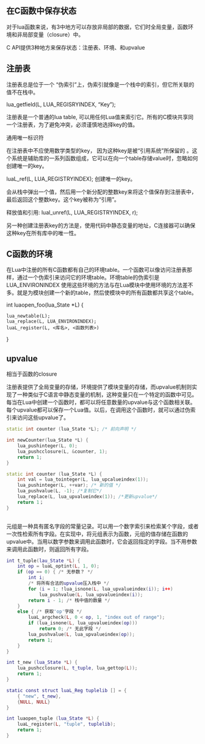 ## 在C函数中保存状态

对于lua函数来说，有3中地方可以存放非局部的数据，它们时全局变量，函数环境和非局部变量（closure）中。

C API提供3种地方来保存状态：注册表、环境、和upvalue

## 注册表

注册表总是位于一个 “伪索引”上，伪索引就像是一个栈中的索引，但它所关联的值不在栈中。

lua_getfield(L, LUA_REGISRYINDEX, “Key”);

注册表是一个普通的lua table, 可以用任何Lua值来索引它。所有的C模块共享同一个注册表，为了避免冲突，必须谨慎地选择key的值。  

通用唯一标识符

在注册表中不应使用数学类型的key， 因为这种key是被“引用系统”所保留的 。这个系统是辅助库的一系列函数组成，它可以在向一个table存储value时，忽略如何创建唯一的key。

luaL_ref(L, LUA_REGISTRYINDEX); 创建唯一的key。

会从栈中弹出一个值，然后用一个新分配的整数key来将这个值保存到注册表中，最后返回这个整数key。这个key被称为“引用”。

释放值和引用:  lual_unref(L,  LUA_REGISTRYINDEX, r);

另一种创建注册表key的方法是，使用代码中静态变量的地址，C连接器可以确保这种key在所有库中的唯一性。 

## C函数的环境

在Lua中注册的所有C函数都有自己的环境table。一个函数可以像访问注册表那样，通过一个伪索引来访问它的环境table。环境table的伪索引是LUA_ENVIRONINDEX
使用这些环境的方法与在Lua模块中使用环境的方法差不多。就是为模块创建一个新的table，然后使模块中的所有函数都共享这个table。

int luaopen_foo(lua_State *L) {

```
lua_newtable(L);
lua_replace(L, LUA_ENVIRONINDEX);
luaL_register(L, <库名>, <函数列表>)
```

}

## upvalue

相当于函数的closure

注册表提供了全局变量的存储，环境提供了模块变量的存储，而upvalue机制则实现了一种类似于C语言中静态变量的机制，这种变量只在一个特定的函数中可见。每当在Lua中创建一个函数时，都可以将任意数量的upvalue与这个函数相关联。每个upvalue都可以保存一个Lua值。以后，在调用这个函数时，就可以通过伪索引来访问这些upvalue了。

```c++
static int counter (lua_State *L); /* 前向声明 */

int newCounter(lua_State *L) {
	lua_pushinteger(L, 0);
	lua_pushcclosure(L, &counter, 1);
	return 1;
}

static int counter (lua_State *L) {
	int val = lua_tointeger(L, lua_upcalueindex(1));
	lua_pushinteger(L, ++var); /* 新的值 */
	lua_pushvalue(L, -1); /*复制它*/
	lua_replace(L, lua_upvalueindex(1)); /*更新upvalue*/
	return 1； 
}
 
```



元组是一种具有匿名字段的常量记录。可以用一个数字索引来检索某个字段，或者一次性检索所有字段。在实现中，将元组表示为函数，元组的值存储在函数的upvalue中。当用以数字参数来调用此函数时，它会返回指定的字段。当不用参数来调用此函数时，则返回所有字段。

```lua
int t_tuple(lau_State *L) {
	int op = luaL_optint(L, 1, 0);
	if (op == 0) { /* 无参数？ */ 
		int i;
		/* 将所有合法的upvalue压入栈中 */
		for (i = 1; !lua_isnone(L, lua_upvalueindex(i)); i++)
			lua_pushvalue(L, lua_upvalueindex(i));
		return i - 1; /* 栈中值的数量 */ 
	}
	else { /* 获取'op'字段 */ 
		luaL_argcheck(L, 0 < op, 1, "index out of range");
		if (lua_isnone(L, lua_upvalueindex(op)))
			return 0; /* 无此字段 */
		lua_pushvalue(L, lua_upvalueindex(op));
		return 1; 
	} 
} 

int t_new (lua_State *L) {
	lua_pushcclosure(L, t_tuple, lua_gettop(L));
	return 1;
}

static const struct luaL_Reg tuplelib [] = {
	{ "new", t_new},
	{NULL, NULL}
}

int luaopen_tuple (lua_State *L) {
	luaL_register(L, "tuple", tuplelib);
	return 1;
}
```

## 